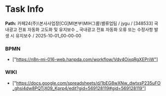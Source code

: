 # Task Info

**Path:** 카페24(주)\본사사업장\[CG]MI본부\MIH그룹\밸류업팀 / jygu / [348533] 국내광고 전표 자동화 고도화 및 유지보수 _ 국내광고 전표 자동화 오류 또는 수정사항 발생 시 유지보수 / 2025-10-01_00-00-00

### BPMN
- ["https://n8n-mi-016-web.hanpda.com/workflow/Vdv4OixqRgXEPriW"]

### WIKI
- ["https://docs.google.com/spreadsheets/d/1bEG8wXNw_dwtxsP235uFO_ghsi4dw8PQTjX09_Kprp4/edit?gid=569128119#gid=569128119"]

